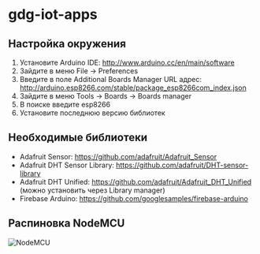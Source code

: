 # gdg-iot-apps

## Настройка окружения
1. Установите Arduino IDE: http://www.arduino.cc/en/main/software
2. Зайдите в меню File -> Preferences
3. Введите в поле Additional Boards Manager URL адрес: http://arduino.esp8266.com/stable/package_esp8266com_index.json
4. Зайдите в меню Tools -> Boards -> Boards manager
5. В поиске введите esp8266
6. Установите последнюю версию библиотек

## Необходимые библиотеки
* Adafruit Sensor: https://github.com/adafruit/Adafruit_Sensor
* Adafruit DHT Sensor Library: https://github.com/adafruit/DHT-sensor-library
* Adafruit DHT Unified: https://github.com/adafruit/Adafruit_DHT_Unified (можно установить через Library manager)
* Firebase Arduino: https://github.com/googlesamples/firebase-arduino

## Распиновка NodeMCU
![NodeMCU](https://raw.githubusercontent.com/nodemcu/nodemcu-devkit-v1.0/master/Documents/NODEMCU_DEVKIT_V1.0_PINMAP.png)
